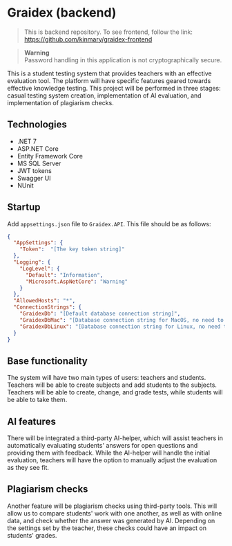 # Graidex (backend)

> This is backend repository. To see frontend, follow the link: https://github.com/kinmary/graidex-frontend

> **Warning** <br />
>  Password handling in this application is not cryptographically secure.

This is a student testing system that provides teachers with an effective evaluation tool. The platform will have specific features geared towards effective knowledge testing. This project will be performed in three stages: casual testing system creation, implementation of AI evaluation, and implementation of plagiarism checks.

## Technologies

- .NET 7
- ASP.NET Core
- Entity Framework Core
- MS SQL Server
- JWT tokens
- Swagger UI
- NUnit

## Startup

Add `appsettings.json` file to `Graidex.API`. This file should be as follows:
```json
{
  "AppSettings": {
    "Token":  "[The key token string]"
  },
  "Logging": {
    "LogLevel": {
      "Default": "Information",
      "Microsoft.AspNetCore": "Warning"
    }
  },
  "AllowedHosts": "*",
  "ConnectionStrings": {
    "GraidexDb": "[Default database connection string]",
    "GraidexDbMac": "[Database connection string for MacOS, no need to add if no MacOS will be used]",
    "GraidexDbLinux": "[Database connection string for Linux, no need to add if no Linux will be used]"
  }
}
```

## Base functionality

The system will have two main types of users: teachers and students. Teachers will be able to create subjects and add students to the subjects. Teachers will be able to create, change, and grade tests, while students will be able to take them.

## AI features

There will be integrated a third-party AI-helper, which will assist teachers in automatically evaluating students' answers for open questions and providing them with feedback. While the AI-helper will handle the initial evaluation, teachers will have the option to manually adjust the evaluation as they see fit.

## Plagiarism checks

Another feature will be plagiarism checks using third-party tools. This will allow us to compare students' work with one another, as well as with online data, and check whether the answer was generated by AI. Depending on the settings set by the teacher, these checks could have an impact on students' grades.
